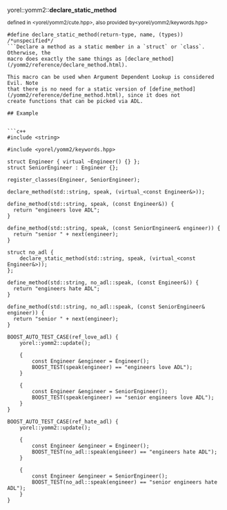 yorel::yomm2::**declare_static_method**


<sub>defined in <yorel/yomm2/cute.hpp>, also provided by<yorel/yomm2/keywords.hpp></sub>

```
#define declare_static_method(return-type, name, (types)) /*unspecified*/
```Declare a method as a static member in a `struct` or `class`. Otherwise, the
macro does exactly the same things as [declare_method](/yomm2/reference/declare_method.html).

This macro can be used when Argument Dependent Lookup is considered Evil. Note
that there is no need for a static version of [define_method](/yomm2/reference/define_method.html), since it does not
create functions that can be picked via ADL.

## Example


```c++
#include <string>

#include <yorel/yomm2/keywords.hpp>

struct Engineer { virtual ~Engineer() {} };
struct SeniorEngineer : Engineer {};

register_classes(Engineer, SeniorEngineer);

declare_method(std::string, speak, (virtual_<const Engineer&>));

define_method(std::string, speak, (const Engineer&)) {
  return "engineers love ADL";
}

define_method(std::string, speak, (const SeniorEngineer& engineer)) {
  return "senior " + next(engineer);
}

struct no_adl {
    declare_static_method(std::string, speak, (virtual_<const Engineer&>));
};

define_method(std::string, no_adl::speak, (const Engineer&)) {
  return "engineers hate ADL";
}

define_method(std::string, no_adl::speak, (const SeniorEngineer& engineer)) {
  return "senior " + next(engineer);
}

BOOST_AUTO_TEST_CASE(ref_love_adl) {
    yorel::yomm2::update();

    {
        const Engineer &engineer = Engineer();
        BOOST_TEST(speak(engineer) == "engineers love ADL");
    }

    {
        const Engineer &engineer = SeniorEngineer();
        BOOST_TEST(speak(engineer) == "senior engineers love ADL");
    }
}

BOOST_AUTO_TEST_CASE(ref_hate_adl) {
    yorel::yomm2::update();

    {
        const Engineer &engineer = Engineer();
        BOOST_TEST(no_adl::speak(engineer) == "engineers hate ADL");
    }

    {
        const Engineer &engineer = SeniorEngineer();
        BOOST_TEST(no_adl::speak(engineer) == "senior engineers hate ADL");
    }
}
```
